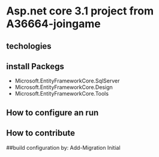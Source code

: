 # Asp.net core 3.1 project from A36664-joingame
## techologies
## install Packegs
- Microsoft.EntityFrameworkCore.SqlServer
- Microsoft.EntityFrameworkCore.Design
- Microsoft.EntityFrameworkCore.Tools
## How to configure an run



## How to contribute


##build configuration by: Add-Migration Initial